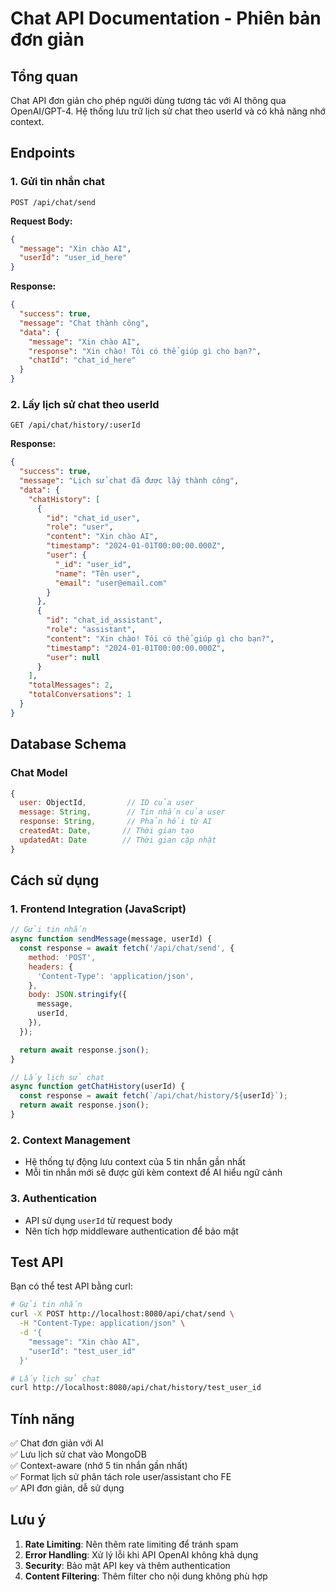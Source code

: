 # Chat API Documentation - Phiên bản đơn giản

## Tổng quan

Chat API đơn giản cho phép người dùng tương tác với AI thông qua OpenAI/GPT-4. Hệ thống lưu trữ lịch sử chat theo userId và có khả năng nhớ context.

## Endpoints

### 1. Gửi tin nhắn chat

```
POST /api/chat/send
```

**Request Body:**

```json
{
  "message": "Xin chào AI",
  "userId": "user_id_here"
}
```

**Response:**

```json
{
  "success": true,
  "message": "Chat thành công",
  "data": {
    "message": "Xin chào AI",
    "response": "Xin chào! Tôi có thể giúp gì cho bạn?",
    "chatId": "chat_id_here"
  }
}
```

### 2. Lấy lịch sử chat theo userId

```
GET /api/chat/history/:userId
```

**Response:**

```json
{
  "success": true,
  "message": "Lịch sử chat đã được lấy thành công",
  "data": {
    "chatHistory": [
      {
        "id": "chat_id_user",
        "role": "user",
        "content": "Xin chào AI",
        "timestamp": "2024-01-01T00:00:00.000Z",
        "user": {
          "_id": "user_id",
          "name": "Tên user",
          "email": "user@email.com"
        }
      },
      {
        "id": "chat_id_assistant",
        "role": "assistant",
        "content": "Xin chào! Tôi có thể giúp gì cho bạn?",
        "timestamp": "2024-01-01T00:00:00.000Z",
        "user": null
      }
    ],
    "totalMessages": 2,
    "totalConversations": 1
  }
}
```

## Database Schema

### Chat Model

```javascript
{
  user: ObjectId,         // ID của user
  message: String,        // Tin nhắn của user
  response: String,       // Phản hồi từ AI
  createdAt: Date,       // Thời gian tạo
  updatedAt: Date        // Thời gian cập nhật
}
```

## Cách sử dụng

### 1. Frontend Integration (JavaScript)

```javascript
// Gửi tin nhắn
async function sendMessage(message, userId) {
  const response = await fetch('/api/chat/send', {
    method: 'POST',
    headers: {
      'Content-Type': 'application/json',
    },
    body: JSON.stringify({
      message,
      userId,
    }),
  });

  return await response.json();
}

// Lấy lịch sử chat
async function getChatHistory(userId) {
  const response = await fetch(`/api/chat/history/${userId}`);
  return await response.json();
}
```

### 2. Context Management

- Hệ thống tự động lưu context của 5 tin nhắn gần nhất
- Mỗi tin nhắn mới sẽ được gửi kèm context để AI hiểu ngữ cảnh

### 3. Authentication

- API sử dụng `userId` từ request body
- Nên tích hợp middleware authentication để bảo mật

## Test API

Bạn có thể test API bằng curl:

```bash
# Gửi tin nhắn
curl -X POST http://localhost:8080/api/chat/send \
  -H "Content-Type: application/json" \
  -d '{
    "message": "Xin chào AI",
    "userId": "test_user_id"
  }'

# Lấy lịch sử chat
curl http://localhost:8080/api/chat/history/test_user_id
```

## Tính năng

✅ Chat đơn giản với AI  
✅ Lưu lịch sử chat vào MongoDB  
✅ Context-aware (nhớ 5 tin nhắn gần nhất)  
✅ Format lịch sử phân tách role user/assistant cho FE  
✅ API đơn giản, dễ sử dụng

## Lưu ý

1. **Rate Limiting**: Nên thêm rate limiting để tránh spam
2. **Error Handling**: Xử lý lỗi khi API OpenAI không khả dụng
3. **Security**: Bảo mật API key và thêm authentication
4. **Content Filtering**: Thêm filter cho nội dung không phù hợp
